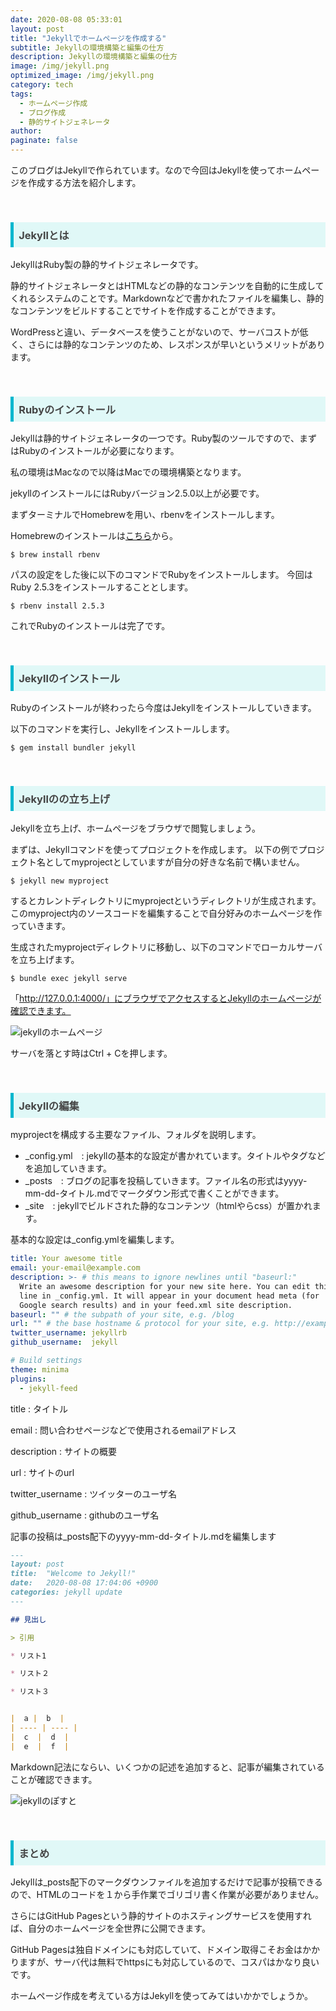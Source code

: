 ```yaml
---
date: 2020-08-08 05:33:01
layout: post
title: "Jekyllでホームページを作成する"
subtitle: Jekyllの環境構築と編集の仕方
description: Jekyllの環境構築と編集の仕方
image: /img/jekyll.png
optimized_image: /img/jekyll.png
category: tech
tags: 
  - ホームページ作成
  - ブログ作成
  - 静的サイトジェネレータ
author:
paginate: false
---
```

このブログはJekyllで作られています。なので今回はJekyllを使ってホームページを作成する方法を紹介します。

<br>
<h3 style=" background: #E0F8F7; 
border-left: solid 5px #00b7ce;
color: #494949;
padding: 0.5em; 
color: #454545; ">Jekyllとは
</h3>

JekyllはRuby製の静的サイトジェネレータです。

静的サイトジェネレータとはHTMLなどの静的なコンテンツを自動的に生成してくれるシステムのことです。Markdownなどで書かれたファイルを編集し、静的なコンテンツをビルドすることでサイトを作成することができます。

WordPressと違い、データベースを使うことがないので、サーバコストが低く、さらには静的なコンテンツのため、レスポンスが早いというメリットがあります。

<br>
<h3 style=" background: #E0F8F7; 
border-left: solid 5px #00b7ce;
color: #494949;
padding: 0.5em; 
color: #454545; ">Rubyのインストール
</h3>

Jekyllは静的サイトジェネレータの一つです。Ruby製のツールですので、まずはRubyのインストールが必要になります。

私の環境はMacなので以降はMacでの環境構築となります。

jekyllのインストールにはRubyバージョン2.5.0以上が必要です。

まずターミナルでHomebrewを用い、rbenvをインストールします。

Homebrewのインストールは[こちら](https://brew.sh/index_ja)から。

```
$ brew install rbenv
```

パスの設定をした後に以下のコマンドでRubyをインストールします。
今回はRuby 2.5.3をインストールすることとします。

```
$ rbenv install 2.5.3
```

これでRubyのインストールは完了です。

<br>
<h3 style=" background: #E0F8F7; 
border-left: solid 5px #00b7ce;
color: #494949;
padding: 0.5em; 
color: #454545; ">Jekyllのインストール
</h3>

Rubyのインストールが終わったら今度はJekyllをインストールしていきます。

以下のコマンドを実行し、Jekyllをインストールします。

```
$ gem install bundler jekyll
```

<br>
<h3 style=" background: #E0F8F7; 
border-left: solid 5px #00b7ce;
color: #494949;
padding: 0.5em; 
color: #454545; ">Jekyllのの立ち上げ
</h3>
Jekyllを立ち上げ、ホームページをブラウザで閲覧しましょう。

まずは、Jekyllコマンドを使ってプロジェクトを作成します。
以下の例でプロジェクト名としてmyprojectとしていますが自分の好きな名前で構いません。

```
$ jekyll new myproject
```

するとカレントディレクトリにmyprojectというディレクトリが生成されます。
このmyproject内のソースコードを編集することで自分好みのホームページを作っていきます。


生成されたmyprojectディレクトリに移動し、以下のコマンドでローカルサーバを立ち上げます。

```
$ bundle exec jekyll serve
```
「http://127.0.0.1:4000/」にブラウザでアクセスするとJekyllのホームページが確認できます。

![jekyllのホームページ](/img/site.png)

サーバを落とす時はCtrl + Cを押します。

<br>
<h3 style=" background: #E0F8F7; 
border-left: solid 5px #00b7ce;
color: #494949;
padding: 0.5em; 
color: #454545; ">Jekyllの編集
</h3>

myprojectを構成する主要なファイル、フォルダを説明します。

* _config.yml　: jekyllの基本的な設定が書かれています。タイトルやタグなどを追加していきます。
*   _posts　: ブログの記事を投稿していきます。ファイル名の形式はyyyy-mm-dd-タイトル.mdでマークダウン形式で書くことができます。
*  _site　: jekyllでビルドされた静的なコンテンツ（htmlやらcss）が置かれます。

基本的な設定は_config.ymlを編集します。

```yaml
title: Your awesome title
email: your-email@example.com
description: >- # this means to ignore newlines until "baseurl:"
  Write an awesome description for your new site here. You can edit this
  line in _config.yml. It will appear in your document head meta (for
  Google search results) and in your feed.xml site description.
baseurl: "" # the subpath of your site, e.g. /blog
url: "" # the base hostname & protocol for your site, e.g. http://example.com
twitter_username: jekyllrb
github_username:  jekyll

# Build settings
theme: minima
plugins:
  - jekyll-feed
```

title : タイトル

email : 問い合わせページなどで使用されるemailアドレス

description : サイトの概要

url : サイトのurl

twitter_username : ツイッターのユーザ名

github_username : githubのユーザ名


記事の投稿は_posts配下のyyyy-mm-dd-タイトル.mdを編集します

```markdown
---
layout: post
title:  "Welcome to Jekyll!"
date:   2020-08-08 17:04:06 +0900
categories: jekyll update
---

## 見出し

> 引用

* リスト1

* リスト２

* リスト３


|  a |  b  |
| ---- | ---- |
|  c  |  d  |
|  e  |  f  |

```

Markdown記法にならい、いくつかの記述を追加すると、記事が編集されていることが確認できます。

![jekyllのぽすと](/img/post.png)

<br>
<h3 style=" background: #E0F8F7; 
border-left: solid 5px #00b7ce;
color: #494949;
padding: 0.5em; 
color: #454545; ">まとめ
</h3>

Jekyllは_posts配下のマークダウンファイルを追加するだけで記事が投稿できるので、HTMLのコードを１から手作業でゴリゴリ書く作業が必要がありません。

さらにはGitHub Pagesという静的サイトのホスティングサービスを使用すれば、自分のホームページを全世界に公開できます。

GitHub Pagesは独自ドメインにも対応していて、ドメイン取得こそお金はかかりますが、サーバ代は無料でhttpsにも対応しているので、コスパはかなり良いです。

ホームページ作成を考えている方はJekyllを使ってみてはいかかでしょうか。